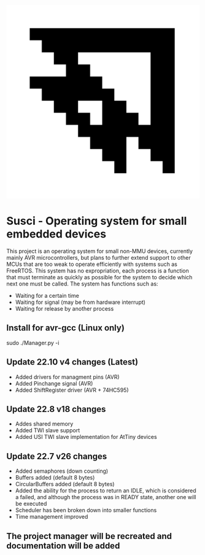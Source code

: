 ![Logo](https://raw.githubusercontent.com/CixoDevelop/Susci/main/Logos/susci_hd.png)

# Susci - Operating system for small embedded devices
This project is an operating system for small non-MMU devices, currently mainly AVR microcontrollers, but plans to further extend support to other MCUs that are too weak to operate efficiently with systems such as FreeRTOS. This system has no expropriation, each process is a function that must terminate as quickly as possible for the system to decide which next one must be called. The system has functions such as:
 * Waiting for a certain time
 * Waiting for signal (may be from hardware interrupt)
 * Waiting for release by another process

## Install for avr-gcc (Linux only)
sudo ./Manager.py -i

## Update 22.10 v4 changes (Latest)
 * Added drivers for managment pins (AVR)
 * Added Pinchange signal (AVR)
 * Added ShiftRegister driver (AVR + 74HC595)

## Update 22.8 v18 changes
 * Addes shared memory 
 * Added TWI slave support
 * Added USI TWI slave implementation for AtTiny devices
 
## Update 22.7 v26 changes
 * Added semaphores (down counting)
 * Buffers added (default 8 bytes)
 * CircularBuffers added (default 8 bytes)
 * Added the ability for the process to return an IDLE, which is considered a failed, and although the process was in READY state, another one will be executed
 * Scheduler has been broken down into smaller functions
 * Time management improved

## The project manager will be recreated and documentation will be added
